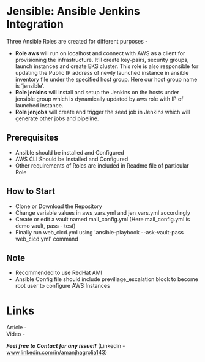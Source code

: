 # Jensible: Ansible Jenkins Integration  

Three Ansible Roles are created for different purposes - 
-	**Role aws** will run on localhost and connect with AWS as a client for provisioning the infrastructure. It’ll create key-pairs, security groups, launch instances and create EKS cluster. This role is also responsible for updating the Public IP address of newly launched instance in ansible inventory file under the specified host group. Here our host group name is ‘jensible’.
-	**Role jenkins** will install and setup the Jenkins on the hosts under jensible group which is dynamically updated by aws role with IP of launched instance.
-	**Role jenjobs** will create and trigger the seed job in Jenkins which will generate other jobs and pipeline.

## Prerequisites   
- Ansible should be installed and Configured
- AWS CLI Should be Installed and Configured  
- Other requirements of Roles are included in Readme file of particular Role

## How to Start 
- Clone or Download the Repository  
- Change variable values in aws_vars.yml and jen_vars.yml accordingly  
- Create or edit a vault named mail_config.yml (Here mail_config.yml is demo vault, pass - test)  
- Finally run web_cicd.yml using 'ansible-playbook --ask-vault-pass web_cicd.yml' command  

## Note  
- Recommended to use RedHat AMI  
- Ansible Config file should include previliage_escalation block to become root user to configure AWS Instances  

# Links
Article -  
Video -  
  
***Feel free to Contact for any issue!!*** (Linkedin - www.linkedin.com/in/amanjhagrolia143)  
